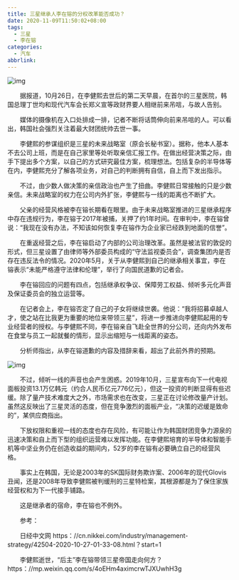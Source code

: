 ```yaml
---
title: 三星继承人李在镕的分权改革能否成功？
date: 2020-11-09T11:50:02+08:00
tags:
  - 三星
  - 李在镕
categories:
  - 汽车
abbrlink:
---
```


![img](https://cdn.jsdelivr.net/gh/yakeing/Documentation@main/Hexo/images/edc1-kcaeqzx3725305.jpg)

　　据报道，10月26日，在李健熙去世后的第二天早晨，在首尔的三星医院，韩国总理丁世均和现代汽车会长郑义宣等政财界要人相继前来吊唁，与故人告别。

　　媒体的摄像机在入口处排成一排，记者不断将话筒伸向前来吊唁的人。可以看出，韩国社会强烈关注着最大财团统帅去世一事。

　　李健熙的参谋组织是三星的未来战略室（原会长秘书室）。据称，他本人基本不去公司上班，而是在自己家里等处听取亲信汇报工作。在做出经营决策之际，由手下提出多个方案，以自己的方式研究最佳方案，梳理想法。包括复杂的半导体等在内，李健熙充分了解各项业务，对自己的判断拥有自信，自上而下发出指示。

　　不过，由少数人做决策的亲信政治也产生了扭曲。李健熙日常接触的只是少数亲信。未来战略室的权力在公司内外扩张，李健熙与一线的距离也不断扩大。

　　父亲的经营风格被李在镕长期看在眼里。由于未来战略室推进的三星继承程序中存在违规行为，李在镕于2017年被捕，关押了约1年时间。在审判中，李在镕曾说：“我现在没有办法，不知该如何恢复李在镕作为企业家已经跌到地面的信誉”。

　　在重返经营之后，李在镕启动了内部的公司治理改革。虽然是被法官的敦促的形式，但三星设置了由律师等外部委员构成的“守法监视委员会”，调查集团内是否存在违反法令的情况。2020年5月，关于从李健熙到自己的继承相关事宜，李在镕表示“未能严格遵守法律和伦理”，举行了向国民道歉的记者会。

　　李在镕回应的问题有四点，包括继承权争议、保障劳工权益、倾听多元化声音及保证委员会的独立运营等。

　　在记者会上，李在镕否定了自己的子女将继续世袭。他说：“我将招募卓越人才，使之站在比我更为重要的地位来带领三星”，将进一步推进向李健熙起用的专业经营者的授权。与李健熙不同，李在镕亲自飞赴全世界的分公司，还向内外发布在食堂与员工一起就餐的情形，显示出缩短与一线距离的姿态。

　　分析师指出，从李在镕道歉的内容及措辞来看，超出了此前外界的预期。

![img](https://cdn.jsdelivr.net/gh/yakeing/Documentation@main/Hexo/images/ace9-kcaeqzx3716556.png)

　　不过，倾听一线的声音也会产生困惑。2019年10月，三星宣布向下一代电视面板投资13.1万亿韩元（约合人民币亿元776亿元），但这一投资的判断显得有些迟缓。除了量产技术难度大之外，市场需求也在改变，三星正在讨论修改量产计划。虽然这反映出了三星灵活的态度，但在竞争激烈的面板产业，“决策的迟缓是致命的”，某供应商指出。

　　下放权限和重视一线的态度也存在风险，有可能让作为韩国财团竞争力源泉的迅速决策和自上而下型的组织运营难以发挥功能。在李健熙培育的半导体和智能手机等中坚业务仍在创造收益的期间内，52岁的李在镕有必要确立自己的经营风格。

　　事实上在韩国，无论是2003年的SK国际财务欺诈案、2006年的现代Glovis丑闻，还是2008年导致李健熙被判缓刑的三星特检案，其根源都是为了保住家族经营权和为下一代接手铺路。

　　这是继承者的宿命，李在镕也不例外。

　　参考：

　　日经中文网 https：//cn.nikkei.com/industry/management-strategy/42504-2020-10-27-01-33-08.html？start=1

　　李健熙逝世，“后主”李在镕带领三星帝国走向何方？<br>https：//mp.weixin.qq.com/s/4oEHm4aximcrwTJXUwhH3g